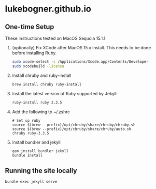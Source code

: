 # lukebogner.github.io


## One-time Setup

These instructions tested on MacOS Sequoia 15.1.1

1. (optionally) Fix XCode after MacOS 15.x install.  This needs to be done before installing Ruby.

	```sh
	sudo xcode-select -s /Applications/Xcode.app/Contents/Developer
	sudo xcodebuild -license
	```

1. Install chruby and ruby-install

	```sh
	brew install chruby ruby-install
	```

1. Install the latest version of Ruby supported by Jekyll

	```sh
	ruby-install ruby 3.3.5
	```

1. Add the following to ~/.zshrc

	```
	# Set up ruby
	source $(brew --prefix)/opt/chruby/share/chruby/chruby.sh
	source $(brew --prefix)/opt/chruby/share/chruby/auto.sh
	chruby ruby-3.3.5
	````

1. Install bundler and jekyll

	```sh
	gem install bundler jekyll
	bundle install
	```

## Running the site locally

```sh
bundle exec jekyll serve
```
